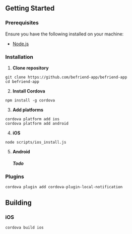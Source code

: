 ## Getting Started

### Prerequisites

Ensure you have the following installed on your machine:

- [Node.js](https://nodejs.org/)


### Installation

1. **Clone repository**

```
git clone https://github.com/befriend-app/befriend-app
cd befriend-app
```

2. **Install Cordova**

`npm install -g cordova`


3. **Add platforms**
```
cordova platform add ios
cordova platform add android
```

4. **iOS**

```
node scripts/ios_install.js
```

5. **Android**

    ##### Todo

### Plugins

```
cordova plugin add cordova-plugin-local-notification
```

## Building

### iOS

`cordova build ios`
